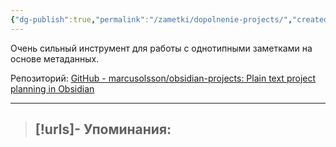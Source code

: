```yaml
---
{"dg-publish":true,"permalink":"/zametki/dopolnenie-projects/","created":"2024-07-10 01:22","updated":"2024-09-03T16:25:37+03:00"}
---
```


Очень сильный инструмент для работы с однотипными заметками на основе метаданных.

Репозиторий: [GitHub - marcusolsson/obsidian-projects: Plain text project planning in Obsidian](https://github.com/marcusolsson/obsidian-projects?tab=readme-ov-file)

---
> [!urls]- Упоминания:
> - 